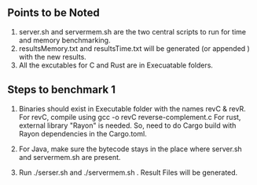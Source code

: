 ## Points to be Noted
1. server.sh and servermem.sh are the two central scripts to run for time and memory benchmarking.
2. resultsMemory.txt and resultsTime.txt will be generated (or appended ) with the new results.
3. All the excutables for C and Rust are in Execuatable folders.


## Steps to benchmark 1

1. Binaries should exist in Executable folder with the names revC & revR. For revC, compile using gcc -o revC reverse-complement.c
   For rust, external library "Rayon" is needed. So, need to do Cargo build with Rayon dependencies in the Cargo.toml.
   
 2. For Java, make sure the bytecode stays in the place where server.sh and servermem.sh are present.
 
 3. Run ./serser.sh and ./servermem.sh . Result Files will be generated.

